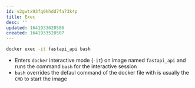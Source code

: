 ```yaml
---
id: v2gwtx93fq0khdd7fa73k4p
title: Exec
desc: ''
updated: 1641933620586
created: 1641933520507
---
```


```bash
docker exec -it fastapi_api bash
```

- Enters `docker` interactive mode (`-it`) on image named `fastapi_api` and runs the command `bash` for the interactive session
- `bash` overrides the defaul command of the docker file with is usually the `CMD` to start the image
